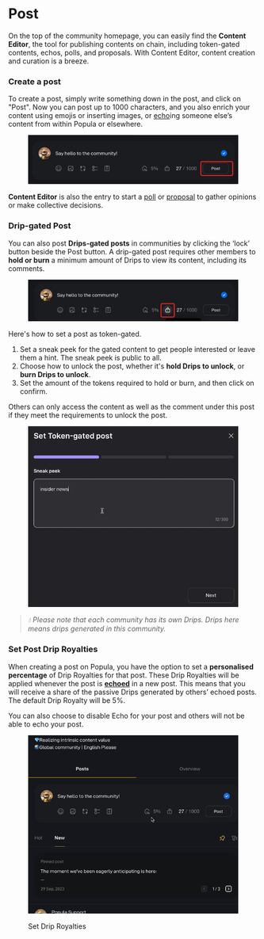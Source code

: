 # Post

On the top of the community homepage, you can easily find the **Content Editor**, the tool for publishing contents on chain, including token-gated contents, echos, polls, and proposals. With Content Editor, content creation and curation is a breeze.

### C**reate a post**

To create a post, simply write something down in the post, and click on "Post". Now you can post up to 1000 characters, and you also enrich your content using emojis or inserting images, or [echo](echo.md)ing someone else’s content from within Popula or elsewhere.&#x20;

<figure><img src="../.gitbook/assets/image (7).png" alt=""><figcaption></figcaption></figure>

**Content Editor** is also the entry to start a [poll](poll-and-proposal.md#how-to-create-a-poll) or [proposal](poll-and-proposal.md#how-to-create-a-proposal) to gather opinions or make collective decisions.&#x20;

### Drip-gated Post

You can also post **Drips-gated posts** in communities by clicking the ‘lock’ button beside the Post button. A drip-gated post requires other members to **hold or burn** a minimum amount of Drips to view its content, including its comments.

<figure><img src="../.gitbook/assets/image (8).png" alt=""><figcaption></figcaption></figure>

Here's how to set a post as token-gated.

1. Set a sneak peek for the gated content to get people interested or leave them a hint. The sneak peek is public to all.
2. Choose how to unlock the post, whether it's **hold Drips to unlock**, or **burn Drips to unlock**.
3. Set the amount of the tokens required to hold or burn, and then click on confirm.

Others can only access the content as well as the comment under this post if they meet the requirements to unlock the post.&#x20;

<figure><img src="../.gitbook/assets/token gated.gif" alt=""><figcaption></figcaption></figure>

> _💧 Please note that each community has its own Drips. Drips here means drips generated in this community._

### **Set Post Drip Royalties**

When creating a post on Popula, you have the option to set a **personalised percentage** of Drip Royalties for that post. These Drip Royalties will be applied whenever the post is [**echoed**](echo.md) in a new post. This means that you will receive a share of the passive Drips generated by others’ echoed posts. The default Drip Royalty will be 5%.

You can also choose to disable Echo for your post and others will not be able to echo your post.

<figure><img src="../.gitbook/assets/drip royalty.gif" alt=""><figcaption><p>Set Drip Royalties</p></figcaption></figure>

